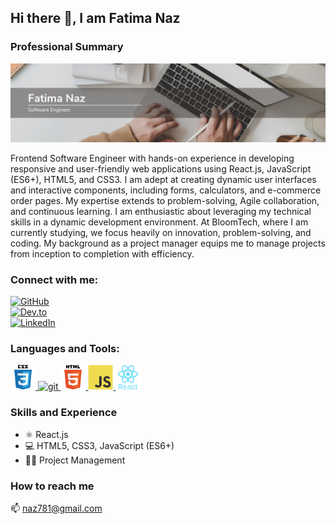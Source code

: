 

## Hi there 👋, I am Fatima Naz

### Professional Summary

![Design and Development](https://github.com/naz781/naz781/blob/main/Beige%20and%20White%20Modern%20LinkedIn%20Background%20Photo.png)

Frontend Software Engineer with hands-on experience in developing responsive and user-friendly web applications using React.js, JavaScript (ES6+), HTML5, and CSS3. I am adept at creating dynamic user interfaces and interactive components, including forms, calculators, and e-commerce order pages. My expertise extends to problem-solving, Agile collaboration, and continuous learning. I am enthusiastic about leveraging my technical skills in a dynamic development environment. At BloomTech, where I am currently studying, we focus heavily on innovation, problem-solving, and coding. My background as a project manager equips me to manage projects from inception to completion with efficiency.

### Connect with me:

[![GitHub](https://cdn.jsdelivr.net/npm/simple-icons@3.0.1/icons/github.svg)](https://github.com/naz781)  
[![Dev.to](https://cdn.jsdelivr.net/npm/simple-icons@3.0.1/icons/dev-dot-to.svg)](https://dev.to/fatima_naz_a51c3b5fa73475)  
[![LinkedIn](https://cdn.jsdelivr.net/npm/simple-icons@3.0.1/icons/linkedin.svg)](https://www.linkedin.com/in/fatima-naz-7927a77a/)

### Languages and Tools:

<p align="left"> 
  <a href="https://www.w3schools.com/css/" target="_blank" rel="noreferrer"> 
    <img src="https://raw.githubusercontent.com/devicons/devicon/master/icons/css3/css3-original-wordmark.svg" alt="css3" width="40" height="40"/> 
  </a> 
  <a href="https://git-scm.com/" target="_blank" rel="noreferrer"> 
    <img src="https://www.vectorlogo.zone/logos/git-scm/git-scm-icon.svg" alt="git" width="40" height="40"/> 
  </a> 
  <a href="https://www.w3.org/html/" target="_blank" rel="noreferrer"> 
    <img src="https://raw.githubusercontent.com/devicons/devicon/master/icons/html5/html5-original-wordmark.svg" alt="html5" width="40" height="40"/> 
  </a> 
  <a href="https://developer.mozilla.org/en-US/docs/Web/JavaScript" target="_blank" rel="noreferrer"> 
    <img src="https://raw.githubusercontent.com/devicons/devicon/master/icons/javascript/javascript-original.svg" alt="javascript" width="40" height="40"/> 
  </a> 
  <a href="https://reactjs.org/" target="_blank" rel="noreferrer"> 
    <img src="https://raw.githubusercontent.com/devicons/devicon/master/icons/react/react-original-wordmark.svg" alt="react" width="40" height="40"/> 
  </a> 
</p>

### Skills and Experience

* ⚛️ React.js
* 💻 HTML5, CSS3, JavaScript (ES6+)
* 👩‍💼 Project Management

### How to reach me

📫 [naz781@gmail.com](mailto:naz781@gmail.com)

<!-- Uncomment if you want to display GitHub stats -->
<!--
[![Anurag's GitHub stats](https://github-readme-stats.vercel.app/api?username=naz781)](https://github.com/anuraghazra/github-readme-stats)
-->
